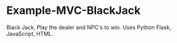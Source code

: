 # Example-MVC-BlackJack
Black Jack, Play the dealer and NPC's to win. Uses Python Flask, JavaScript, HTML.
